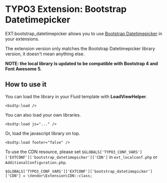 # TYPO3 Extension: Bootstrap Datetimepicker

EXT:bootstrap_datetimepicker allows you to use [Bootstrap Datetimepicker](http://eonasdan.github.io/bootstrap-datetimepicker/) in your extensions.

The extension version only matches the Bootstrap Datetimepicker library version, it doesn't mean anything else.

**NOTE: the local library is updated to be compatible with Bootstrap 4 and Font Awesome 5.**

## How to use it

You can load the library in your Fluid template with **LoadViewHelper**.

    <bsdtp:load />

You can also load your own libraries.

    <bsdtp:load js="..." />
    
Or, load the javascript library on top.

    <bsdtp:load footer="false" />
    
To use the CDN resource, please set `$GLOBALS['TYPO3_CONF_VARS']['EXTCONF']['bootstrap_datetimepicker']['CDN']` in `ext_localconf.php` or `AdditionalConfiguration.php`.

    $GLOBALS['TYPO3_CONF_VARS']['EXTCONF']['bootstrap_datetimepicker']['CDN'] = \Vendor\Extension\CDN::class;